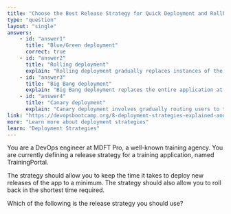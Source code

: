 ```yaml
---
title: "Choose the Best Release Strategy for Quick Deployment and Rollback"
type: "question"
layout: "single"
answers:
    - id: "answer1"
      title: "Blue/Green deployment"
      correct: true
    - id: "answer2"
      title: "Rolling deployment"
      explain: "Rolling deployment gradually replaces instances of the previous version with the new version, which takes more time for both deployment and rollback compared to Blue/Green deployment."
    - id: "answer3"
      title: "Big Bang deployment"
      explain: "Big Bang deployment replaces the entire application at once, which is risky and makes rollback more time-consuming as you would need to redeploy the previous version entirely."
    - id: "answer4"
      title: "Canary deployment"
      explain: "Canary deployment involves gradually routing users to the new version, testing it with a small subset of users first. This approach takes longer for full deployment compared to Blue/Green deployment."
link: "https://devopsbootcamp.org/8-deployment-strategies-explained-and-compared/"
more: "Learn more about deployment strategies"
learn: "Deployment Strategies"
---
```

You are a DevOps engineer at MDFT Pro, a well-known training agency. You are currently defining a release strategy for a training application, named TrainingPortal.

The strategy should allow you to keep the time it takes to deploy new releases of the app to a minimum. The strategy should also allow you to roll back in the shortest time required.

Which of the following is the release strategy you should use?

